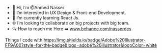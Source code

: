 - 👋 Hi, I’m @Ahmed Nasser
- 👀 I’m interested in UX Design & Front-end Development.
- 🌱 I’m currently learning React Js.
- 🌐 I’m looking to collaborate on big projects with big team.
- 🔍 How to reach me Here ➡️ www.behance.com/nasserdes

Things I code with
	https://img.shields.io/badge/Adobe%20Illustrator-FF9A00?style=for-the-badge&logo=adobe%20illustrator&logoColor=white


<!--- 
Nasser-art/Nasser-art is a ✨ special ✨ repository because its `README.md` (this file) appears on your GitHub profile.
You can click the Preview link to take a look at your changes.
--->

